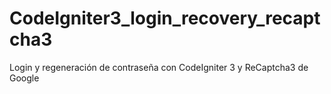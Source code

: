 # CodeIgniter3_login_recovery_recaptcha3
Login y regeneración de contraseña con CodeIgniter 3 y ReCaptcha3 de Google
